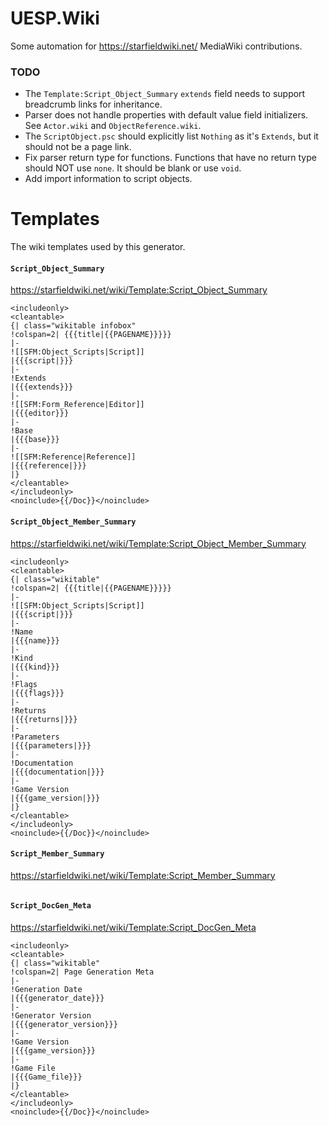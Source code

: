 # UESP.Wiki
Some automation for https://starfieldwiki.net/ MediaWiki contributions.

### TODO
- The `Template:Script_Object_Summary` `extends` field needs to support breadcrumb links for inheritance.
- Parser does not handle properties with default value field initializers. See `Actor.wiki` and `ObjectReference.wiki`.
- The `ScriptObject.psc` should explicitly list `Nothing` as it's `Extends`, but it should not be a page link.
- Fix parser return type for functions. Functions that have no return type should NOT use `none`. It should be blank or use `void`.
- Add import information to script objects.

# Templates
The wiki templates used by this generator.

#### `Script_Object_Summary`
https://starfieldwiki.net/wiki/Template:Script_Object_Summary
```
<includeonly>
<cleantable>
{| class="wikitable infobox"
!colspan=2| {{{title|{{PAGENAME}}}}}
|-
![[SFM:Object_Scripts|Script]]
|{{{script|}}}
|-
!Extends
|{{{extends}}}
|-
![[SFM:Form_Reference|Editor]]
|{{{editor}}}
|-
!Base
|{{{base}}}
|-
![[SFM:Reference|Reference]]
|{{{reference|}}}
|}
</cleantable>
</includeonly>
<noinclude>{{/Doc}}</noinclude>
```

#### `Script_Object_Member_Summary`
https://starfieldwiki.net/wiki/Template:Script_Object_Member_Summary
```
<includeonly>
<cleantable>
{| class="wikitable"
!colspan=2| {{{title|{{PAGENAME}}}}}
|-
![[SFM:Object_Scripts|Script]]
|{{{script|}}}
|-
!Name
|{{{name}}}
|-
!Kind
|{{{kind}}}
|-
!Flags
|{{{flags}}}
|-
!Returns
|{{{returns|}}}
|-
!Parameters
|{{{parameters|}}}
|-
!Documentation
|{{{documentation|}}}
|-
!Game Version
|{{{game_version|}}}
|}
</cleantable>
</includeonly>
<noinclude>{{/Doc}}</noinclude>
```

#### `Script_Member_Summary`
https://starfieldwiki.net/wiki/Template:Script_Member_Summary
```
```

#### `Script_DocGen_Meta`
https://starfieldwiki.net/wiki/Template:Script_DocGen_Meta
```
<includeonly>
<cleantable>
{| class="wikitable"
!colspan=2| Page Generation Meta
|-
!Generation Date
|{{{generator_date}}}
|-
!Generator Version
|{{{generator_version}}}
|-
!Game Version
|{{{game_version}}}
|-
!Game File
|{{{Game_file}}}
|}
</cleantable>
</includeonly>
<noinclude>{{/Doc}}</noinclude>
```
